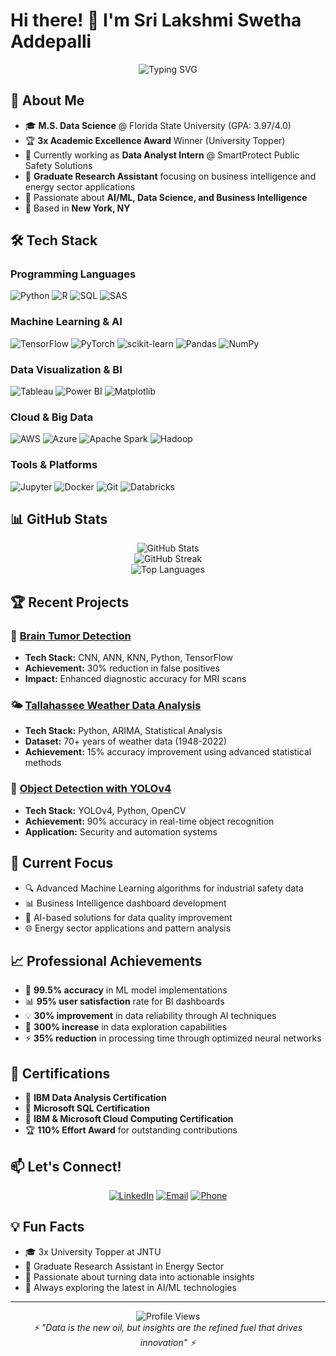# Hi there! 👋 I'm Sri Lakshmi Swetha Addepalli

<div align="center">
  <img src="https://readme-typing-svg.herokuapp.com?font=Fira+Code&pause=1000&color=36BCF7&center=true&vCenter=true&width=435&lines=AI+%26+Machine+Learning+Engineer;Data+Scientist+%7C+Data+Analyst;Graduate+Research+Assistant;Always+learning+new+things" alt="Typing SVG" />
</div>

## 🚀 About Me

- 🎓 **M.S. Data Science** @ Florida State University (GPA: 3.97/4.0)
- 🏆 **3x Academic Excellence Award** Winner (University Topper)
- 💼 Currently working as **Data Analyst Intern** @ SmartProtect Public Safety Solutions
- 🔬 **Graduate Research Assistant** focusing on business intelligence and energy sector applications
- 🌱 Passionate about **AI/ML, Data Science, and Business Intelligence**
- 📍 Based in **New York, NY**

## 🛠️ Tech Stack

### Programming Languages
![Python](https://img.shields.io/badge/Python-3776AB?style=for-the-badge&logo=python&logoColor=white)
![R](https://img.shields.io/badge/R-276DC3?style=for-the-badge&logo=r&logoColor=white)
![SQL](https://img.shields.io/badge/SQL-4479A1?style=for-the-badge&logo=mysql&logoColor=white)
![SAS](https://img.shields.io/badge/SAS-1E4C96?style=for-the-badge&logo=sas&logoColor=white)

### Machine Learning & AI
![TensorFlow](https://img.shields.io/badge/TensorFlow-FF6F00?style=for-the-badge&logo=tensorflow&logoColor=white)
![PyTorch](https://img.shields.io/badge/PyTorch-EE4C2C?style=for-the-badge&logo=pytorch&logoColor=white)
![scikit-learn](https://img.shields.io/badge/scikit--learn-F7931E?style=for-the-badge&logo=scikit-learn&logoColor=white)
![Pandas](https://img.shields.io/badge/pandas-150458?style=for-the-badge&logo=pandas&logoColor=white)
![NumPy](https://img.shields.io/badge/NumPy-013243?style=for-the-badge&logo=numpy&logoColor=white)

### Data Visualization & BI
![Tableau](https://img.shields.io/badge/Tableau-E97627?style=for-the-badge&logo=tableau&logoColor=white)
![Power BI](https://img.shields.io/badge/Power%20BI-F2C811?style=for-the-badge&logo=powerbi&logoColor=black)
![Matplotlib](https://img.shields.io/badge/Matplotlib-11557C?style=for-the-badge&logo=matplotlib&logoColor=white)

### Cloud & Big Data
![AWS](https://img.shields.io/badge/AWS-232F3E?style=for-the-badge&logo=amazon-aws&logoColor=white)
![Azure](https://img.shields.io/badge/Azure-0078D4?style=for-the-badge&logo=microsoft-azure&logoColor=white)
![Apache Spark](https://img.shields.io/badge/Apache%20Spark-E25A1C?style=for-the-badge&logo=apache-spark&logoColor=white)
![Hadoop](https://img.shields.io/badge/Hadoop-66CCFF?style=for-the-badge&logo=apache-hadoop&logoColor=black)

### Tools & Platforms
![Jupyter](https://img.shields.io/badge/Jupyter-F37626?style=for-the-badge&logo=jupyter&logoColor=white)
![Docker](https://img.shields.io/badge/Docker-2496ED?style=for-the-badge&logo=docker&logoColor=white)
![Git](https://img.shields.io/badge/Git-F05032?style=for-the-badge&logo=git&logoColor=white)
![Databricks](https://img.shields.io/badge/Databricks-FF3621?style=for-the-badge&logo=databricks&logoColor=white)

## 📊 GitHub Stats

<div align="center">
  <img src="https://github-readme-stats.vercel.app/api?username=YOUR_USERNAME&show_icons=true&theme=radical" alt="GitHub Stats" />
</div>

<div align="center">
  <img src="https://github-readme-streak-stats.herokuapp.com/?user=YOUR_USERNAME&theme=radical" alt="GitHub Streak" />
</div>

<div align="center">
  <img src="https://github-readme-stats.vercel.app/api/top-langs/?username=YOUR_USERNAME&layout=compact&theme=radical" alt="Top Languages" />
</div>

## 🏆 Recent Projects

### 🧠 [Brain Tumor Detection](https://github.com/YOUR_USERNAME/brain-tumor-detection)
- **Tech Stack:** CNN, ANN, KNN, Python, TensorFlow
- **Achievement:** 30% reduction in false positives
- **Impact:** Enhanced diagnostic accuracy for MRI scans

### 🌤️ [Tallahassee Weather Data Analysis](https://github.com/YOUR_USERNAME/weather-analysis)
- **Tech Stack:** Python, ARIMA, Statistical Analysis
- **Dataset:** 70+ years of weather data (1948-2022)
- **Achievement:** 15% accuracy improvement using advanced statistical methods

### 🎯 [Object Detection with YOLOv4](https://github.com/YOUR_USERNAME/yolo-object-detection)
- **Tech Stack:** YOLOv4, Python, OpenCV
- **Achievement:** 90% accuracy in real-time object recognition
- **Application:** Security and automation systems

## 🎯 Current Focus

- 🔍 Advanced Machine Learning algorithms for industrial safety data
- 📊 Business Intelligence dashboard development
- 🤖 AI-based solutions for data quality improvement
- 🌐 Energy sector applications and pattern analysis

## 📈 Professional Achievements

- 🏅 **99.5% accuracy** in ML model implementations
- 📊 **95% user satisfaction** rate for BI dashboards
- 💡 **30% improvement** in data reliability through AI techniques
- 🚀 **300% increase** in data exploration capabilities
- ⚡ **35% reduction** in processing time through optimized neural networks

## 🌟 Certifications

- 📜 **IBM Data Analysis Certification**
- 📜 **Microsoft SQL Certification**
- 📜 **IBM & Microsoft Cloud Computing Certification**
- 🏆 **110% Effort Award** for outstanding contributions

## 📫 Let's Connect!

<div align="center">
  
[![LinkedIn](https://img.shields.io/badge/LinkedIn-0077B5?style=for-the-badge&logo=linkedin&logoColor=white)](https://www.linkedin.com/in/swetha-addepalli)
[![Email](https://img.shields.io/badge/Email-D14836?style=for-the-badge&logo=gmail&logoColor=white)](mailto:sa23m@fsu.edu)
[![Phone](https://img.shields.io/badge/Phone-25D366?style=for-the-badge&logo=phone&logoColor=white)](tel:+18504057886)

</div>

## 💡 Fun Facts

- 🎓 3x University Topper at JNTU
- 🔬 Graduate Research Assistant in Energy Sector
- 🌟 Passionate about turning data into actionable insights
- 🚀 Always exploring the latest in AI/ML technologies

---

<div align="center">
  <img src="https://komarev.com/ghpvc/?username=YOUR_USERNAME&color=blueviolet" alt="Profile Views" />
</div>

<div align="center">
  <i>⚡ "Data is the new oil, but insights are the refined fuel that drives innovation" ⚡</i>
</div>
